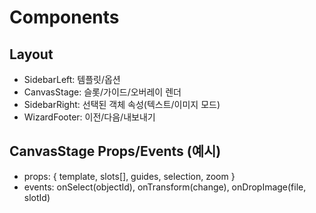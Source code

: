# Components

## Layout
- SidebarLeft: 템플릿/옵션
- CanvasStage: 슬롯/가이드/오버레이 렌더
- SidebarRight: 선택된 객체 속성(텍스트/이미지 모드)
- WizardFooter: 이전/다음/내보내기

## CanvasStage Props/Events (예시)
- props: { template, slots[], guides, selection, zoom }
- events: onSelect(objectId), onTransform(change), onDropImage(file, slotId)